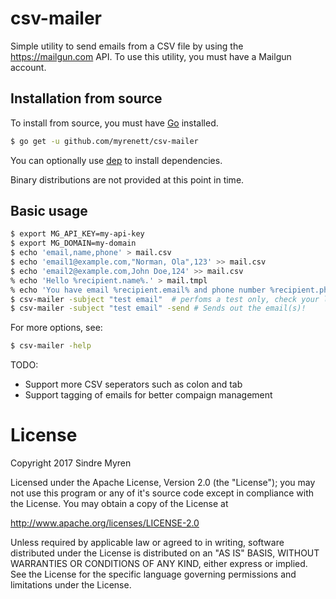 # csv-mailer
Simple utility to send emails from a CSV file by using the https://mailgun.com API.
To use this utility, you must have a Mailgun account.

## Installation from source
To install from source, you must have [Go](https://golang.org) installed.

```sh
$ go get -u github.com/myrenett/csv-mailer
```

You can optionally use [dep](https://github.com/golang/dep) to install dependencies.


Binary distributions are not provided at this point in time.

## Basic usage

```sh
$ export MG_API_KEY=my-api-key
$ export MG_DOMAIN=my-domain
$ echo 'email,name,phone' > mail.csv
$ echo 'email1@example.com,"Norman, Ola",123' >> mail.csv
$ echo 'email2@example.com,John Doe,124' >> mail.csv
% echo 'Hello %recipient.name%.' > mail.tmpl
% echo 'You have email %recipient.email% and phone number %recipient.phone% registered with us.' >> mail.tmpl
$ csv-mailer -subject "test email"  # perfoms a test only, check your log at https://mailgun.com
$ csv-mailer -subject "test email" -send # Sends out the email(s)!

```

For more options, see:
```sh
$ csv-mailer -help
```

TODO:
- Support more CSV seperators such as colon and tab
- Support tagging of emails for better compaign management


# License
Copyright 2017 Sindre Myren

Licensed under the Apache License, Version 2.0 (the "License");
you may not use this program or any of it's source code except in
compliance with the License. You may obtain a copy of the License at

http://www.apache.org/licenses/LICENSE-2.0

Unless required by applicable law or agreed to in writing, software
distributed under the License is distributed on an "AS IS" BASIS,
WITHOUT WARRANTIES OR CONDITIONS OF ANY KIND, either express or implied.
See the License for the specific language governing permissions and
limitations under the License.
